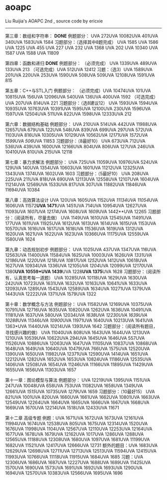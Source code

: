 # aoapc
Liu Ruijia's AOAPC 2nd , source code by ericxie

---



第三章：数组和字符串： <b>DONE</b>
例题部分：
UVA 272UVA 10082UVA 401UVA 340UVA 1583UVA 1584
习题部分：（选择其中8题完成）
UVA 1585 UVA 1586 UVA 1225 UVA 455 UVA 227 UVA 232 UVA 1368 UVA 202 UVA 10340 UVA 1587 UVA 1588 UVA 11809

第四章：函数和递归 <b>DONE</b>
例题部分：
（必须完成） UVA 1339UVA 489UVA 133UVA 213
（可选完成）UVA 512UVA 12412
习题：（选3）UVA 1589UVA 201UVA 220UVA 253UVA 1590UVA 508UVA 509UVA 12108UVA 1591UVA 815

第五章：C++与STL入门
例题部分：
（必须完成）UVA 10474UVA 101UVA 10815UVA 156UVA 12096UVA 540UVA 136UVA 400UVA 1592
（可选完成）UVA 207UVA 814UVA 221
习题部分：（选8建议12）
UVA 1593UVA 1594UVA 10935UVA 10763UVA 10391UVA 1595UVA 12100UVA 230UVA 1596UVA 1597UVA 12504UVA 511UVA 822UVA 1598UVA 12333UVA 212

第六章：数据结构基础
例题部分：
UVA 210UVA 514UVA 442UVA 11988UVA 12657UVA 679UVA 122UVA 548UVA 839UVA 699UVA 297UVA 572UVA 1103UVA 816UVA 10305UVA 10129UVA 10562*UVA 12171UVA 1572UVA 1599UVA 506*UVA 11853
习题部分：（8最好10）
UVA 673UVA 712UVA 536UVA 439UVA 1600UVA 12166UVA 804UVA 806UVA 127UVA 246UVA 10410UVA 810UVA 215UVA 12118

第七章：暴力求解法
例题部分：
UVA 725UVA 11059UVA 10976UVA 524UVA 129UVA 140UVA 1354UVA 10603UVA 1601UVA 11212UVA 12325UVA 1343UVA 1374UVA 1602UVA 1603
习题部分：（5最好10）
UVA 208UVA 225UVA 211UVA 818UVA 690UVA 12113UVA 12558UVA 12107UVA 1604UVA 11214UVA 12569UVA 1533UVA 817UVA 307UVA 11882UVA 11846UVA 11694UVA 10384

第八章：高效算法设计
UVA 120UVA 1605UVA 1152*UVA 11134UVA 11054*UVA 1606UVA 11572**UVA 1471**UVA 1451UVA 714UVA 10954UVA 12627UVA 11093*UVA 1607UVA 12174*UVA 1608*UVA 1609*UVA 1442**UVA 12265
习题部分：（阅读所有，尽量去做）
UVA 1149UVA 1610UVA 12545UVA 11491UVA 177UVA 1611UVA 11925UVA 1612UVA 1613UVA 1614UVA 1615UVA 1153UVA 10570UVA 1616UVA 1617UVA 1618UVA 11536UVA 1619UVA 1312UVA 1620UVA 1621UVA 1622UVA 1623UVA 10366UVA 11175UVA 12559UVA 1580UVA 1624

第九章：动态规划初步
例题部分：
UVA 1025UVA 437UVA 1347UVA 116UVA 12563UVA 11400UVA 11584UVA 1625UVA 10003UVA 1626*UVA 1331UVA 12186UVA 1220UVA 1218UVA 10817UVA 1252*UVA 1412UVA 10618UVA 1627UVA 10934UVA 1336UVA 12105*UVA 1204*UVA 12099*UVA 12170*UVA 1380**UVA 10559*UVA 1439**UVA 1228**UVA 1375**UVA 1628
习题部分：（阅读所有，认真思考每一道题）
UVA 10285UVA 10118UVA 1629UVA 1630UVA 242UVA 10723UVA 1631UVA 1632UVA 10163UVA 10641UVA 1633UVA 12093UVA 1289UVA 1543UVA 12589UVA 1634UVA 10271UVA 1379UVA 1443UVA 12222UVA 1371UVA 1579UVA 1322

第十章：数学概念与方法
例题部分：
UVA 11582UVA 12169UVA 10375UVA 10791UVA 12716UVA 1635UVA 10820UVA 1262UVA 1636UVA 10491UVA 11181UVA 1637UVA 580UVA 12034*UVA 1638UVA 12230UVA 1639UVA 10288*UVA 11346*UVA 10900*UVA 11971UVA 1640UVA 10213UVA 1641UVA 1363*UVA 11440UVA 10214UVA 1393UVA 1642
习题部分：（阅读所有题目，寻找感兴趣的做）
UVA 11040UVA 808UVA 1643UVA 1644UVA 1213UVA 1210UVA 10539UVA 10622UVA 294UVA 1645UVA 1646UVA 557UVA 11526UVA 10886UVA 12063UVA 1647UVA 11105UVA 10837UVA 10868UVA 1648UVA 1649UVA 10640UVA 10479UVA 766UVA 1575UVA 12520UVA 1390UVA 1650UVA 11982UVA 12371UVA 12590UVA 1414UVA 1651UVA 12212UVA 1282UVA 1652UVA 1653UVA 10824UVA 11186UVA 12535UVA 1406UVA 12508UVA 1654UVA 11246UVA 11166UVA 11895UVA 11429UVA 1655UVA 1656UVA 11303UVA 1657

第十一章：图论模型与算法
例题部分：
UVA 12219UVA 1395UVA 1151UVA 247UVA 10048UVA 658UVA 753UVA 11082UVA 1658UVA 1349UVA 12661*UVA 1515*UVA 10735*UVA 1279*UVA 1659
习题部分：（10最好15）
UVA 821UVA 1001UVA 820UVA 1660UVA 1661UVA 1662UVA 10801UVA 1663UVA 12549UVA 12264UVA 1664UVA 1665UVA 1666UVA 1667UVA 1668UVA 1669UVA 1670UVA 12214UVA 1518UVA 12433UVA 11671

第十二章 高级专题
例题：UVA 1671UVA 1672UVA 1673UVA 12161UVA 11994UVA 1674UVA 12538UVA 805UVA 1675UVA 12314UVA 1520UVA 1676UVA 11998UVA 1104UVA 12567UVA 12110UVA 12253UVA 12164UVA 1677UVA 1678UVA 1679UVA 12162UVA 1017UVA 1286UVA 1288UVA 12565UVA 11188UVA 12308UVA 1680UVA 1097UVA 1681UVA 11199UVA 1682UVA 11521UVA 12417UVA 12666UVA 12731
额外的题目：UVA 1683UVA 12629UVA 12698UVA 12711UVA 12713UVA 12513UVA 11594UVA 12415UVA 11993UVA 10766UVA 11118UVA 11915UVA 1684UVA 1685
习题：UVA 12306UVA 1686UVA 1687UVA 12227UVA 1688UVA 1689UVA 11425UVA 1570UVA 1690UVA 1573UVA 1691UVA 1692UVA 1693UVA 1290UVA 1694UVA 12570UVA 10383UVA 12566UVA 1695UVA 1696

